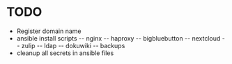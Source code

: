 # TODO

- Register domain name
- ansible install scripts
-- nginx
-- haproxy
-- bigbluebutton
-- nextcloud
-- zulip
-- ldap
-- dokuwiki
-- backups
- cleanup all secrets in ansible files